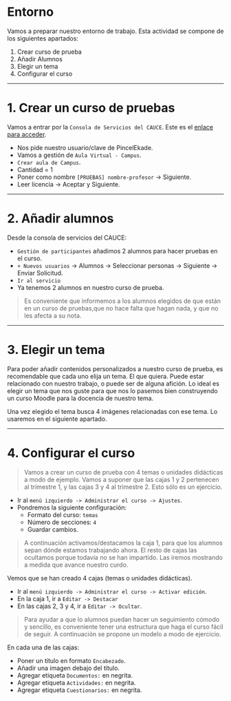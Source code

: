 
# Entorno

Vamos a preparar nuestro entorno de trabajo.
Esta actividad se compone de los siguientes apartados:
1. Crear curso de prueba
1. Añadir Alumnos
1. Elegir un tema
1. Configurar el curso

---

# 1. Crear un curso de pruebas

Vamos a entrar por la `Consola de Servicios del CAUCE`. Este es el [enlace para acceder](https://www3.gobiernodecanarias.org/educacion/cau_ce/servicios/).
* Nos pide nuestro usuario/clave de PincelEkade.
* Vamos a gestión de `Aula Virtual - Campus`.
* `Crear aula de Campus`.
* Cantidad = 1
* Poner como nombre `[PRUEBAS] nombre-profesor` -> Siguiente.
* Leer licencia -> Aceptar y Siguiente.

---

# 2. Añadir alumnos

Desde la consola de servicios del CAUCE:
* `Gestión de participantes` añadimos 2 alumnos para hacer pruebas en el curso.
* `+ Nuevos usuarios` -> Alumnos -> Seleccionar personas -> Siguiente -> Enviar Solicitud.
* `Ir al servicio`
* Ya tenemos 2 alumnos en nuestro curso de prueba.

> Es conveniente que informemos a los alumnos elegidos de que están en un curso de pruebas,que no hace falta que hagan nada, y que no les afecta a su nota.

---

# 3. Elegir un tema

Para poder añadir contenidos personalizados a nuestro curso de prueba, es recomendable que cada uno elija un tema. El que quiera. Puede estar relacionado con nuestro trabajo, o puede ser de alguna afición. Lo ideal es elegir un tema que nos guste para que nos lo pasemos bien construyendo un curso Moodle para la docencia de nuestro tema.

Una vez elegido el tema busca 4 imágenes relacionadas con ese tema. Lo usaremos en el siguiente apartado.

---

# 4. Configurar el curso

> Vamos a crear un curso de prueba con 4 temas o unidades didácticas a modo de ejemplo. Vamos a suponer que las cajas 1 y 2 pertenecen al trimestre 1, y las cajas 3 y 4 al trimestre 2. Esto sólo es un ejercicio.

* Ir al `menú izquierdo -> Administrar el curso -> Ajustes`.
* Pondremos la siguiente configuración:
    * Formato del curso: `temas`
    * Número de secciones:  `4`
    * Guardar cambios.

> A continuación activamos/destacamos la caja 1, para que los alumnos sepan dónde estamos trabajando ahora. El resto de cajas las ocultamos porque todavía no se han impartido. Las iremos mostrando a medida que avance nuestro curdo.

Vemos que se han creado 4 cajas (temas o unidades didácticas).
* Ir al `menú izquierdo -> Administrar el curso -> Activar edición`.
* En la caja 1, ir a  `Editar -> Destacar`
* En las cajas 2, 3 y 4, ir a `Editar -> Ocultar`.

> Para ayudar a que lo alumnos puedan hacer un seguimiento cómodo y sencillo, es conveniente tener una estructura que haga el curso fácil de seguir. A continuación se propone un modelo a modo de ejercicio.

En cada una de las cajas:
* Poner un título en formato `Encabezado`.
* Añadir una imagen debajo del título.
* Agregar etiqueta `Documentos:` en negrita.
* Agregar etiqueta `Actividades:` en negrita.
* Agregar etiqueta `Cuestionarios:` en negrita.
